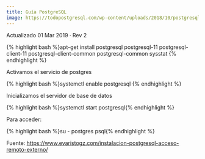 ```yaml
---
title: Guía PostgreSQL
image: https://todopostgresql.com/wp-content/uploads/2018/10/postgresql11.png
---
```

Actualizado 01 Mar 2019 · Rev 2

{% highlight bash %}apt-get install postgresql postgresql-11 postgresql-client-11 postgresql-client-common postgresql-common sysstat {% endhighlight %}

Activamos el servicio de postgres

{% highlight bash %}systemctl enable postgresql {% endhighlight %}


Inicializamos el servidor de base de datos

{% highlight bash %}systemctl start postgresql{% endhighlight %}

Para acceder:

{% highlight bash %}su - postgres
psql{% endhighlight %}


Fuente: https://www.evaristogz.com/instalacion-postgresql-acceso-remoto-externo/